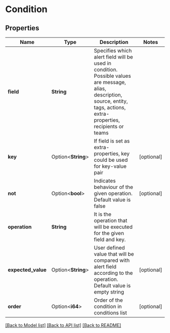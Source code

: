 # Condition

## Properties

Name | Type | Description | Notes
------------ | ------------- | ------------- | -------------
**field** | **String** | Specifies which alert field will be used in condition. Possible values are message, alias, description, source, entity, tags, actions, extra-properties, recipients or teams | 
**key** | Option<**String**> | If field is set as extra-properties, key could be used for key-value pair | [optional]
**not** | Option<**bool**> | Indicates behaviour of the given operation. Default value is false | [optional]
**operation** | **String** | It is the operation that will be executed for the given field and key. | 
**expected_value** | Option<**String**> | User defined value that will be compared with alert field according to the operation. Default value is empty string | [optional]
**order** | Option<**i64**> | Order of the condition in conditions list | [optional]

[[Back to Model list]](../README.md#documentation-for-models) [[Back to API list]](../README.md#documentation-for-api-endpoints) [[Back to README]](../README.md)


